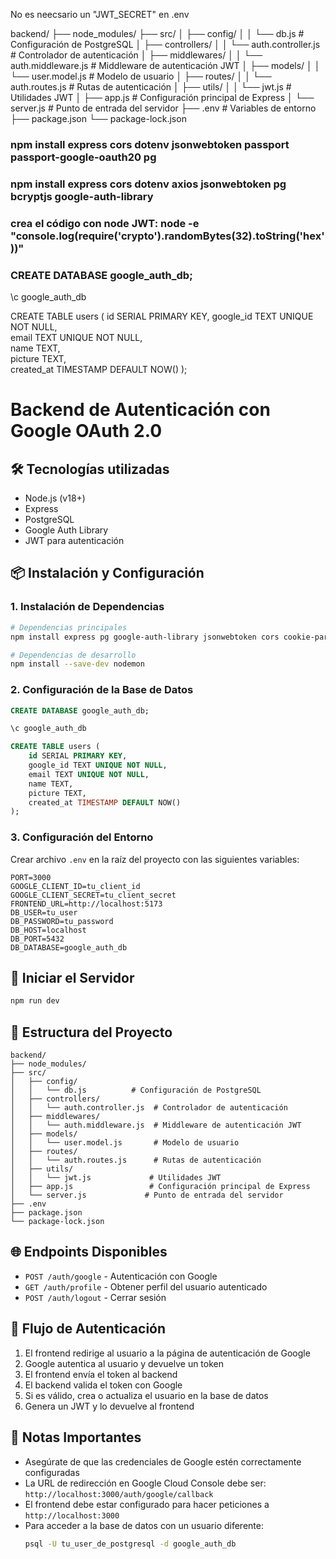 No es neecsario un "JWT_SECRET" en .env

backend/
├── node_modules/
├── src/
│ ├── config/
│ │ └── db.js # Configuración de PostgreSQL
│ ├── controllers/
│ │ └── auth.controller.js # Controlador de autenticación
│ ├── middlewares/
│ │ └── auth.middleware.js # Middleware de autenticación JWT
│ ├── models/
│ │ └── user.model.js # Modelo de usuario
│ ├── routes/
│ │ └── auth.routes.js # Rutas de autenticación
│ ├── utils/
│ │ └── jwt.js # Utilidades JWT
│ ├── app.js # Configuración principal de Express
│ └── server.js # Punto de entrada del servidor
├── .env # Variables de entorno
├── package.json
└── package-lock.json

### npm install express cors dotenv jsonwebtoken passport passport-google-oauth20 pg

### npm install express cors dotenv axios jsonwebtoken pg bcryptjs google-auth-library

### crea el código con node JWT: node -e "console.log(require('crypto').randomBytes(32).toString('hex'))"

### CREATE DATABASE google_auth_db;

\c google_auth_db

<!--
CREATE TABLE users (
id SERIAL PRIMARY KEY,
google_id TEXT UNIQUE NOT NULL,
name TEXT NOT NULL,
email TEXT UNIQUE NOT NULL
); -->

CREATE TABLE users (
id SERIAL PRIMARY KEY,
google_id TEXT UNIQUE NOT NULL,  
 email TEXT UNIQUE NOT NULL,  
 name TEXT,  
 picture TEXT,  
 created_at TIMESTAMP DEFAULT NOW()
);



# Backend de Autenticación con Google OAuth 2.0

## 🛠 Tecnologías utilizadas
- Node.js (v18+)
- Express
- PostgreSQL
- Google Auth Library
- JWT para autenticación

## 📦 Instalación y Configuración

### 1. Instalación de Dependencias
```bash
# Dependencias principales
npm install express pg google-auth-library jsonwebtoken cors cookie-parser dotenv

# Dependencias de desarrollo
npm install --save-dev nodemon
```

### 2. Configuración de la Base de Datos
```sql
CREATE DATABASE google_auth_db;

\c google_auth_db

CREATE TABLE users (
    id SERIAL PRIMARY KEY,
    google_id TEXT UNIQUE NOT NULL,
    email TEXT UNIQUE NOT NULL,
    name TEXT,
    picture TEXT,
    created_at TIMESTAMP DEFAULT NOW()
);
```

### 3. Configuración del Entorno
Crear archivo `.env` en la raíz del proyecto con las siguientes variables:
```
PORT=3000
GOOGLE_CLIENT_ID=tu_client_id
GOOGLE_CLIENT_SECRET=tu_client_secret
FRONTEND_URL=http://localhost:5173
DB_USER=tu_user
DB_PASSWORD=tu_password
DB_HOST=localhost
DB_PORT=5432
DB_DATABASE=google_auth_db
```

## 🚀 Iniciar el Servidor
```bash
npm run dev
```

## 📁 Estructura del Proyecto
```
backend/
├── node_modules/
├── src/
│   ├── config/
│   │   └── db.js          # Configuración de PostgreSQL
│   ├── controllers/
│   │   └── auth.controller.js  # Controlador de autenticación
│   ├── middlewares/
│   │   └── auth.middleware.js  # Middleware de autenticación JWT
│   ├── models/
│   │   └── user.model.js       # Modelo de usuario
│   ├── routes/
│   │   └── auth.routes.js      # Rutas de autenticación
│   ├── utils/
│   │   └── jwt.js             # Utilidades JWT
│   ├── app.js                 # Configuración principal de Express
│   └── server.js             # Punto de entrada del servidor
├── .env
├── package.json
└── package-lock.json
```

## 🌐 Endpoints Disponibles
- `POST /auth/google` - Autenticación con Google
- `GET /auth/profile` - Obtener perfil del usuario autenticado
- `POST /auth/logout` - Cerrar sesión

## 🔐 Flujo de Autenticación
1. El frontend redirige al usuario a la página de autenticación de Google
2. Google autentica al usuario y devuelve un token
3. El frontend envía el token al backend
4. El backend valida el token con Google
5. Si es válido, crea o actualiza el usuario en la base de datos
6. Genera un JWT y lo devuelve al frontend

## 📝 Notas Importantes
- Asegúrate de que las credenciales de Google estén correctamente configuradas
- La URL de redirección en Google Cloud Console debe ser: `http://localhost:3000/auth/google/callback`
- El frontend debe estar configurado para hacer peticiones a `http://localhost:3000`
- Para acceder a la base de datos con un usuario diferente:
  ```bash
  psql -U tu_user_de_postgresql -d google_auth_db
  ```